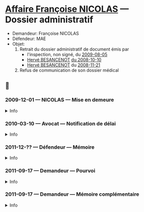 # [Affaire Françoise NICOLAS](fn.md) — Dossier administratif

* Demandeur: Françoise NICOLAS
* Défendeur: MAE
* Objet: 
    1. Retrait du dossier administratif de document émis par
        - l'inspection, non signé, du [2009-08-05](drh.md#inspec)
        - [Hervé BESANCENOT](whoswho#besanc) [du 2008-10-10](drh#sit1)
        - [Hervé BESANCENOT](whoswho#besanc) du [2008-11-21](drh#sit2)
    2. Refus de communication de son dossier médical

## 📜
### 2009-12-01 — NICOLAS — Mise en demeure 
<details>
  <summary>Info</summary>

* Destinataire: MAE
* [dossier](../pieces/identifiant/a9f17cba)
<!-- vérifié / lawfare -->
</details>


### 2010-03-10 — Avocat — Notification de délai
<details>
  <summary>Info</summary>

* Destinataire: MAE
* [dossier](../pieces/identifiant/a9f17cba)
<!-- vérifié / lawfare -->
</details>

### 2011-12-?? — Défendeur — Mémoire
<details>
  <summary>Info</summary>

🚧 Le jour de la date
* [dossier](../pieces/identifiant/1dae248)
<!-- vérifié / lawfare -->
</details>

### 2011-09-17 — Demandeur — Pourvoi
<details>
  <summary>Info</summary>

* piece 🚧
</details>

### 2011-09-17 — Demandeur — Mémoire complémentaire
<details>
  <summary>Info</summary>

* [dossier](../pieces/identifiant/3a2e1c64)
</details>
